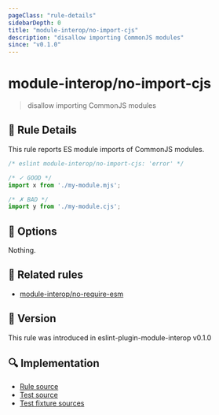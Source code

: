 ```yaml
---
pageClass: "rule-details"
sidebarDepth: 0
title: "module-interop/no-import-cjs"
description: "disallow importing CommonJS modules"
since: "v0.1.0"
---
```


# module-interop/no-import-cjs

> disallow importing CommonJS modules

## 📖 Rule Details

This rule reports ES module imports of CommonJS modules.

<!-- eslint-skip -->

```js
/* eslint module-interop/no-import-cjs: 'error' */

/* ✓ GOOD */
import x from './my-module.mjs';

/* ✗ BAD */
import y from './my-module.cjs';
```

## 🔧 Options

Nothing.

## 👫 Related rules

- [module-interop/no-require-esm]

[module-interop/no-require-esm]: ./no-require-esm.md

## 🚀 Version

This rule was introduced in eslint-plugin-module-interop v0.1.0

## 🔍 Implementation

- [Rule source](https://github.com/ota-meshi/eslint-plugin-module-interop/blob/main/src/rules/no-import-cjs.ts)
- [Test source](https://github.com/ota-meshi/eslint-plugin-module-interop/blob/main/tests/src/rules/no-import-cjs.ts)
- [Test fixture sources](https://github.com/ota-meshi/eslint-plugin-module-interop/tree/main/tests/fixtures/rules/no-import-cjs)
